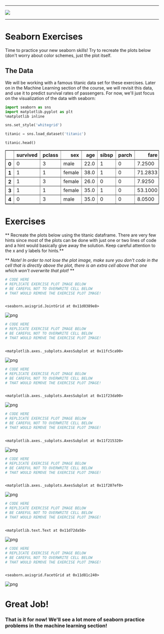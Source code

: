 
___

<a href='http://www.pieriandata.com'> <img src='../Pierian_Data_Logo.png' /></a>
___
# Seaborn Exercises

Time to practice your new seaborn skills! Try to recreate the plots below (don't worry about color schemes, just the plot itself.

## The Data

We will be working with a famous titanic data set for these exercises. Later on in the Machine Learning section of the course, we will revisit this data, and use it to predict survival rates of passengers. For now, we'll just focus on the visualization of the data with seaborn:


```python
import seaborn as sns
import matplotlib.pyplot as plt
%matplotlib inline
```


```python
sns.set_style('whitegrid')
```


```python
titanic = sns.load_dataset('titanic')
```


```python
titanic.head()
```




<div>
<table border="1" class="dataframe">
  <thead>
    <tr style="text-align: right;">
      <th></th>
      <th>survived</th>
      <th>pclass</th>
      <th>sex</th>
      <th>age</th>
      <th>sibsp</th>
      <th>parch</th>
      <th>fare</th>
      <th>embarked</th>
      <th>class</th>
      <th>who</th>
      <th>adult_male</th>
      <th>deck</th>
      <th>embark_town</th>
      <th>alive</th>
      <th>alone</th>
    </tr>
  </thead>
  <tbody>
    <tr>
      <th>0</th>
      <td>0</td>
      <td>3</td>
      <td>male</td>
      <td>22.0</td>
      <td>1</td>
      <td>0</td>
      <td>7.2500</td>
      <td>S</td>
      <td>Third</td>
      <td>man</td>
      <td>True</td>
      <td>NaN</td>
      <td>Southampton</td>
      <td>no</td>
      <td>False</td>
    </tr>
    <tr>
      <th>1</th>
      <td>1</td>
      <td>1</td>
      <td>female</td>
      <td>38.0</td>
      <td>1</td>
      <td>0</td>
      <td>71.2833</td>
      <td>C</td>
      <td>First</td>
      <td>woman</td>
      <td>False</td>
      <td>C</td>
      <td>Cherbourg</td>
      <td>yes</td>
      <td>False</td>
    </tr>
    <tr>
      <th>2</th>
      <td>1</td>
      <td>3</td>
      <td>female</td>
      <td>26.0</td>
      <td>0</td>
      <td>0</td>
      <td>7.9250</td>
      <td>S</td>
      <td>Third</td>
      <td>woman</td>
      <td>False</td>
      <td>NaN</td>
      <td>Southampton</td>
      <td>yes</td>
      <td>True</td>
    </tr>
    <tr>
      <th>3</th>
      <td>1</td>
      <td>1</td>
      <td>female</td>
      <td>35.0</td>
      <td>1</td>
      <td>0</td>
      <td>53.1000</td>
      <td>S</td>
      <td>First</td>
      <td>woman</td>
      <td>False</td>
      <td>C</td>
      <td>Southampton</td>
      <td>yes</td>
      <td>False</td>
    </tr>
    <tr>
      <th>4</th>
      <td>0</td>
      <td>3</td>
      <td>male</td>
      <td>35.0</td>
      <td>0</td>
      <td>0</td>
      <td>8.0500</td>
      <td>S</td>
      <td>Third</td>
      <td>man</td>
      <td>True</td>
      <td>NaN</td>
      <td>Southampton</td>
      <td>no</td>
      <td>True</td>
    </tr>
  </tbody>
</table>
</div>



# Exercises

** Recreate the plots below using the titanic dataframe. There are very few hints since most of the plots can be done with just one or two lines of code and a hint would basically give away the solution. Keep careful attention to the x and y labels for hints.**

** *Note! In order to not lose the plot image, make sure you don't code in the cell that is directly above the plot, there is an extra cell above that one which won't overwrite that plot!* **


```python
# CODE HERE
# REPLICATE EXERCISE PLOT IMAGE BELOW
# BE CAREFUL NOT TO OVERWRITE CELL BELOW
# THAT WOULD REMOVE THE EXERCISE PLOT IMAGE!
```


```python

```




    <seaborn.axisgrid.JointGrid at 0x11d0389e8>




![png](07-Seaborn%20Exercises_files/07-Seaborn%20Exercises_8_1.png)



```python
# CODE HERE
# REPLICATE EXERCISE PLOT IMAGE BELOW
# BE CAREFUL NOT TO OVERWRITE CELL BELOW
# THAT WOULD REMOVE THE EXERCISE PLOT IMAGE!
```


```python

```




    <matplotlib.axes._subplots.AxesSubplot at 0x11fc5ca90>




![png](07-Seaborn%20Exercises_files/07-Seaborn%20Exercises_10_1.png)



```python
# CODE HERE
# REPLICATE EXERCISE PLOT IMAGE BELOW
# BE CAREFUL NOT TO OVERWRITE CELL BELOW
# THAT WOULD REMOVE THE EXERCISE PLOT IMAGE!
```


```python

```




    <matplotlib.axes._subplots.AxesSubplot at 0x11f23da90>




![png](07-Seaborn%20Exercises_files/07-Seaborn%20Exercises_12_1.png)



```python
# CODE HERE
# REPLICATE EXERCISE PLOT IMAGE BELOW
# BE CAREFUL NOT TO OVERWRITE CELL BELOW
# THAT WOULD REMOVE THE EXERCISE PLOT IMAGE!
```


```python

```




    <matplotlib.axes._subplots.AxesSubplot at 0x11f215320>




![png](07-Seaborn%20Exercises_files/07-Seaborn%20Exercises_14_1.png)



```python
# CODE HERE
# REPLICATE EXERCISE PLOT IMAGE BELOW
# BE CAREFUL NOT TO OVERWRITE CELL BELOW
# THAT WOULD REMOVE THE EXERCISE PLOT IMAGE!
```


```python

```




    <matplotlib.axes._subplots.AxesSubplot at 0x11f207ef0>




![png](07-Seaborn%20Exercises_files/07-Seaborn%20Exercises_16_1.png)



```python
# CODE HERE
# REPLICATE EXERCISE PLOT IMAGE BELOW
# BE CAREFUL NOT TO OVERWRITE CELL BELOW
# THAT WOULD REMOVE THE EXERCISE PLOT IMAGE!
```


```python

```




    <matplotlib.text.Text at 0x11d72da58>




![png](07-Seaborn%20Exercises_files/07-Seaborn%20Exercises_18_1.png)



```python
# CODE HERE
# REPLICATE EXERCISE PLOT IMAGE BELOW
# BE CAREFUL NOT TO OVERWRITE CELL BELOW
# THAT WOULD REMOVE THE EXERCISE PLOT IMAGE!
```


```python

```




    <seaborn.axisgrid.FacetGrid at 0x11d81c240>




![png](07-Seaborn%20Exercises_files/07-Seaborn%20Exercises_20_1.png)


# Great Job!

### That is it for now! We'll see a lot more of seaborn practice problems in the machine learning section!
